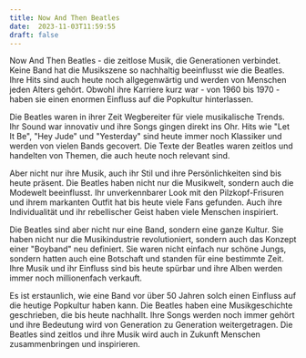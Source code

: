 ```yaml
---
title: Now And Then Beatles
date:  2023-11-03T11:59:55
draft: false
---
```


Now And Then Beatles - die zeitlose Musik, die Generationen verbindet. Keine Band hat die Musikszene so nachhaltig beeinflusst wie die Beatles. Ihre Hits sind auch heute noch allgegenwärtig und werden von Menschen jeden Alters gehört. Obwohl ihre Karriere kurz war - von 1960 bis 1970 - haben sie einen enormen Einfluss auf die Popkultur hinterlassen.

Die Beatles waren in ihrer Zeit Wegbereiter für viele musikalische Trends. Ihr Sound war innovativ und ihre Songs gingen direkt ins Ohr. Hits wie "Let It Be", "Hey Jude" und "Yesterday" sind heute immer noch Klassiker und werden von vielen Bands gecovert. Die Texte der Beatles waren zeitlos und handelten von Themen, die auch heute noch relevant sind.

Aber nicht nur ihre Musik, auch ihr Stil und ihre Persönlichkeiten sind bis heute präsent. Die Beatles haben nicht nur die Musikwelt, sondern auch die Modewelt beeinflusst. Ihr unverkennbarer Look mit den Pilzkopf-Frisuren und ihrem markanten Outfit hat bis heute viele Fans gefunden. Auch ihre Individualität und ihr rebellischer Geist haben viele Menschen inspiriert.

Die Beatles sind aber nicht nur eine Band, sondern eine ganze Kultur. Sie haben nicht nur die Musikindustrie revolutioniert, sondern auch das Konzept einer "Boyband" neu definiert. Sie waren nicht einfach nur schöne Jungs, sondern hatten auch eine Botschaft und standen für eine bestimmte Zeit. Ihre Musik und ihr Einfluss sind bis heute spürbar und ihre Alben werden immer noch millionenfach verkauft.

Es ist erstaunlich, wie eine Band vor über 50 Jahren solch einen Einfluss auf die heutige Popkultur haben kann. Die Beatles haben eine Musikgeschichte geschrieben, die bis heute nachhallt. Ihre Songs werden noch immer gehört und ihre Bedeutung wird von Generation zu Generation weitergetragen. Die Beatles sind zeitlos und ihre Musik wird auch in Zukunft Menschen zusammenbringen und inspirieren.